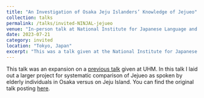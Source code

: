 ```yaml
---
title: "An Investigation of Osaka Jeju Islanders’ Knowledge of Jejueo"
collection: talks
permalink: /talks/invited-NINJAL-jejueo
venue: "In-person talk at National Institute for Japanese Language and Linguistics"
date: 2023-07-21
category: invited
location: "Tokyo, Japan"
excerpt: "This was a talk given at the National Institute for Japanese Language and Linguistics (NINJAL). I was invited by Masahiro Yamada, Director of the Port Language Revitalization Project at NINJAL." 
---
```


This talk was an expansion on a [previous talk](/talks/invited-joint-jejueo) given at UHM. In this talk I laid out a larger project for systematic comparison of Jejueo as spoken by elderly individuals in Osaka versus on Jeju Island. You can find the original talk posting [here](https://www.ninjal.ac.jp/events_jp/20230721b/). 